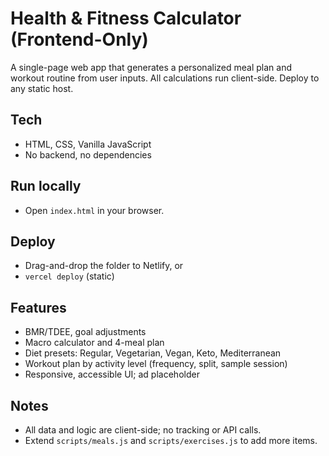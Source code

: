 # Health & Fitness Calculator (Frontend-Only)

A single-page web app that generates a personalized meal plan and workout routine from user inputs. All calculations run client-side. Deploy to any static host.

## Tech
- HTML, CSS, Vanilla JavaScript
- No backend, no dependencies

## Run locally
- Open `index.html` in your browser.

## Deploy
- Drag-and-drop the folder to Netlify, or
- `vercel deploy` (static)

## Features
- BMR/TDEE, goal adjustments
- Macro calculator and 4-meal plan
- Diet presets: Regular, Vegetarian, Vegan, Keto, Mediterranean
- Workout plan by activity level (frequency, split, sample session)
- Responsive, accessible UI; ad placeholder

## Notes
- All data and logic are client-side; no tracking or API calls.
- Extend `scripts/meals.js` and `scripts/exercises.js` to add more items.

